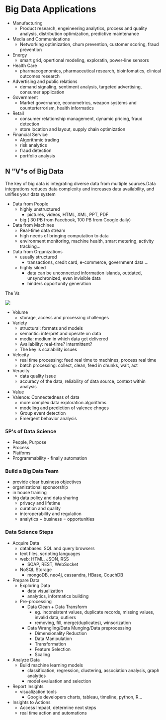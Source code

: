 # Big Data Applications

* Manufacturing
  * Product research, engeineering analytics, process and quality analysis, distribution optimization, predictive maintenance 
* Media and Communications
  * Networking optimization, chum prevention, customer scoring, fraud prevention
* Energy
  * smart grid, opertional modeling, exploratin, power-line sensors
* Health Care
  * pharmacogenomics, pharmaceutical research, bioinfomatics, clinical outcomes research 
* Advertising and public relations
  * demand signaling, sentiment analysis, targeted advertising, consumer application
* Government
  * Market governance, econometrics, weapon systems and counterterrorism, health informatics
* Retail
  * consumer relationship management, dynamic pricing, fraud detection
  * store location and layout, supply chain optimization
* Financial Service
  * Algorithmic trading
  * risk analytics
  * fraud detection
  * portfolio analysis

## N "V"s of Big Data

The key of big data is integrating diverse data from multiple sources.Data integrations reduces data complexity and increases data availability, and unifies your data system

* Data from People
  * highly unstructured
    * pictures, videos, HTML, XML, PPT, PDF
  * big \( 30 PB from Facebook, 100 PB from Google daily\)
* Data from Machines
  * Real-time data stream
  * high needs of bringing computation to data
  * environment monitoring, machine health, smart metering, activity tracking...
* Data from Organizations
  * usually structured 
    * transactions, credit card, e-commerce, government data ...
  * highly siloed
    * data can be unconnected information islands, outdated, unsynchronized, even invisible data
    * hinders opportunity generation

The Vs

![](/assets/4V.png)

* Volume
  * storage, access and processing challenges
* Variety
  * structural: formats and models
  * semantic: interpret and operate on data
  * media: medium in which data get delivered
  * Availability: real-time? Intermittent?
  * The key is scalability issues
* Velocity
  * real time processing: feed real time to machines, process real time
  * batch processing: collect, clean, feed in chunks, wait, act
* Veracity
  * data quality issue
  * accuracy of the data, reliability of data source, context within analysis
* Value 
* Valence: Connectedness of data
  * more complex data exploration algorithms
  * modeling and prediction of valence chnges
  * Group event detection
  * Emergent behavior analysis

### 5P's of Data Science

* People, Purpose
* Process
* Platfoms
* Programmability - finally automation

### Build a Big Data Team

* provide clear business objectives
* organizational sponsorship
* in house training
* big data policy and data sharing
  * privacy and lifetime
  * curation and quality
  * interoperability and regulation
  * analytics + business = opportunities 

### Data Science Steps

* Acquire Data
  * databases: SQL and query browsers
  * text files, scripting languages
  * web: HTML, JSON, RSS
    * SOAP, REST, WebSocket
  * NoSQL Storage
    * mongoDB, neo4j, cassandra, HBase, CouchDB
* Prepare Data
  * Exploring Data
    * data visualization
    * analytics, informatics building
  * Pre-processing
    * Data Clean + Data Transform
      * eg. inconsistent values, duplicate records, missing values, invalid data, outliers
      * removing, fill, merge\(duplicates\), winsorization
    * Data Wrangling/Data Munging/Data preprocessing
      * Dimensionality Reduction
      * Data Manipulation
      * Transformation
      * Feature Selection
      * Scaling
* Analyze Data
  * Build machine learning models
    * classification, regression, clustering, association analysis, graph analytics
    * model evaluation and selection
* Report Insights
  * visualization tools
    * Google developers charts, tableau, timeline, python, R...
* Insights to Actions
  * Access Impact, determine next steps
  * real time action and automations



